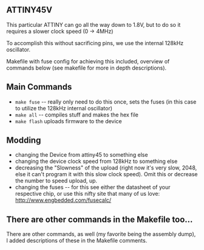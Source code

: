 ## ATTINY45V

This particular ATTINY can go all the way down to 1.8V, but to do so it requires a slower clock speed (0 -> 4MHz)

To accomplish this without sacrificing pins, we use the internal 128kHz oscillator.

Makefile with fuse config for achieving this included, overview of commands below (see makefile for more in depth descriptions).

## Main Commands

- `make fuse` -- really only need to do this once, sets the fuses (in this case to utilize the 128kHz internal oscillator)
- `make all` -- compiles stuff and makes the hex file
- `make flash` uploads firmware to the device

## Modding

* changing the Device from attiny45 to something else 
* changing the device clock speed from 128kHz to something else
* decreasing the "Slowness" of the upload (right now it's very slow, 2048, else it can't program it with this slow clock speed). Omit this or decrease the number to speed upload, up.
* changing the fuses -- for this see either the datasheet of your respective chip, or use this nifty site that many of us love: http://www.engbedded.com/fusecalc/ 

## There are other commands in the Makefile too...

There are other commands, as well (my favorite being the assembly dump), I added descriptions of these in the Makefile comments.

